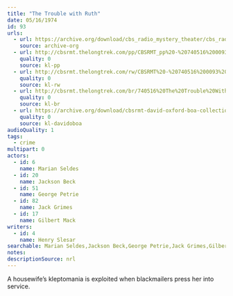 ```yaml
---
title: "The Trouble with Ruth"
date: 05/16/1974
id: 93
urls: 
  - url: https://archive.org/download/cbs_radio_mystery_theater/cbs_radio_mystery_theater-0051-0100.zip/cbs_radio_mystery_theater-0051-0100%2Fcbsrmt_0093_the_trouble_with_ruth.mp3
    source: archive-org
  - url: http://cbsrmt.thelongtrek.com/pp/CBSRMT_pp%20-%20740516%200093%20The%20Trouble%20with%20Ruth.mp3
    quality: 0
    source: kl-pp
  - url: http://cbsrmt.thelongtrek.com/rw/CBSRMT%20-%20740516%200093%20128-44%20The%20Trouble%20With%20Ruth_rw.mp3
    quality: 0
    source: kl-rw
  - url: http://cbsrmt.thelongtrek.com/br/740516%20The%20Trouble%20With%20Ruth%20-%20WOR.mp3
    quality: 0
    source: kl-br
  - url: https://archive.org/download/cbsrmt-david-oxford-boa-collection/CBSRMT-740516-0093-The-Trouble-with-Ruth-(128-44)_WBBM_RB-{BoA}.mp3
    quality: 0
    source: kl-davidoboa
audioQuality: 1
tags: 
  - crime
multipart: 0
actors:  
  - id: 6
    name: Marian Seldes  
  - id: 20
    name: Jackson Beck  
  - id: 51
    name: George Petrie  
  - id: 82
    name: Jack Grimes  
  - id: 17
    name: Gilbert Mack
writers:  
  - id: 4
    name: Henry Slesar
searchable: Marian Seldes,Jackson Beck,George Petrie,Jack Grimes,Gilbert Mack Henry Slesar
notes: 
descriptionSource: nrl
---
```

A housewife’s kleptomania is exploited when blackmailers press her into service.